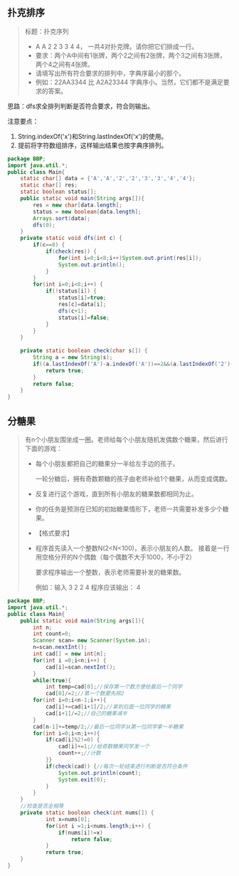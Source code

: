 ## 扑克排序

> 标题：扑克序列
>
>  * A A 2 2 3 3 4 4， 一共4对扑克牌。请你把它们排成一行。
>  * 要求：两个A中间有1张牌，两个2之间有2张牌，两个3之间有3张牌，两个4之间有4张牌。
>  * 请填写出所有符合要求的排列中，字典序最小的那个。
>  * 例如：22AA3344 比 A2A23344 字典序小。当然，它们都不是满足要求的答案。

思路：dfs求全排列判断是否符合要求，符合则输出。

注意要点：

1. String.indexOf('x')和String.lastIndexOf('x')的使用。
2. 提前将字符数组排序，这样输出结果也按字典序排列。



```java
package BBP;
import java.util.*;
public class Main{
	static char[] data = {'A','A','2','2','3','3','4','4'};
	static char[] res;
	static boolean status[];
	public static void main(String args[]){
		res = new char[data.length];
		status = new boolean[data.length];
		Arrays.sort(data);
		dfs(0);
    }
	private static void dfs(int c) {
		if(c==8) {
			if(check(res)) {
				for(int i=0;i<8;i++)System.out.print(res[i]);
				System.out.println();
			}
		}
		for(int i=0;i<8;i++) {
			if(!status[i]) {
				status[i]=true;
				res[c]=data[i];
				dfs(c+1);
				status[i]=false;
			}
		}
	}
	
	private static boolean check(char s[]) {
		String a = new String(s);
		if((a.lastIndexOf('A')-a.indexOf('A'))==2&&(a.lastIndexOf('2')-a.indexOf('2'))==3&&(a.lastIndexOf('3')-a.indexOf('3'))==4&&(a.lastIndexOf('4')-a.indexOf('4'))==5){
			return true;
		}
		return false;
	}
}
```



## 分糖果

> 有n个小朋友围坐成一圈。老师给每个小朋友随机发偶数个糖果，然后进行下面的游戏：
>  * 每个小朋友都把自己的糖果分一半给左手边的孩子。
>
>    一轮分糖后，拥有奇数颗糖的孩子由老师补给1个糖果，从而变成偶数。
>
>  * 反复进行这个游戏，直到所有小朋友的糖果数都相同为止。
>
>  * 你的任务是预测在已知的初始糖果情形下，老师一共需要补发多少个糖果。
>
>  * 【格式要求】
>
>  * 程序首先读入一个整数N(2<N<100)，表示小朋友的人数。 接着是一行用空格分开的N个偶数（每个偶数不大于1000，不小于2）
>
>    要求程序输出一个整数，表示老师需要补发的糖果数。
>
>    例如：输入 3 2 2 4 程序应该输出： 4

```java
package BBP;
import java.util.*;
public class Main{
	public static void main(String args[]){
		int n;
		int count=0;
		Scanner scan= new Scanner(System.in);
		n=scan.nextInt();
		int cad[] = new int[n];
		for(int i =0;i<n;i++) {
			cad[i]=scan.nextInt();
		}
		while(true){
			int temp=cad[0];//保存第一个数方便给最后一个同学
			cad[0]/=2;//第一个数要先除2
		for(int i=0;i<n-1;i++){
			cad[i]+=cad[i+1]/2;//拿到后面一位同学的糖果
		    cad[i+1]/=2;//自己的糖果减半
		}
		cad[n-1]+=temp/2;//最后一位同学从第一位同学拿一半糖果
		for(int i=0;i<n;i++){
			if(cad[i]%2!=0) {
				cad[i]+=1;//给奇数糖果同学发一个
				count++;//计数
			}}
		    if(check(cad)) {//每次一轮结束进行判断是否符合条件
		        System.out.println(count);
		        System.exit(0);
		    }
		} 
    }
	//检查是否全相等
	private static boolean check(int nums[]) {
			int x=nums[0];
			for(int i =1;i<nums.length;i++) {
				if(nums[i]!=x)
					return false;
			}
			return true;
	}
}    
```

